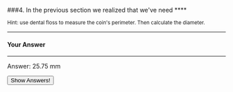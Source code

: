 ###4. In the previous section we realized that we've need ****

<small><span class="gray">Hint</span>: use dental floss to measure the coin's perimeter. Then calculate the diameter.</small>




---

#### Your Answer

>

>

>

>

>

>

>

>

---



<div class="answer hidden">
    Answer: 25.75 mm
</div>

<button class="show-answers">Show Answers!</button>